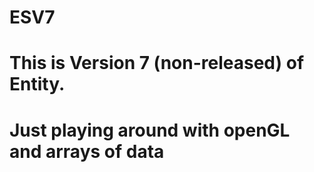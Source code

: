 # ESV7
# This is Version 7 (non-released) of Entity.
# Just playing around with openGL and arrays of data

